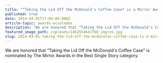 ```yaml
---
title: "“Taking the Lid Off the McDonald's Coffee Case* is a Mirror Awards nominee"
published: true
date: 2014-04-01T17:04:00.000Z
article-topic: awards-accolades
description: "We are honored that “Taking the Lid Off the McDonald's Coffee Case* is nominated by The Mirror Awards in the Best Single Story category."
featured_image_path: /uploads/1462554642760_imgres.jpg
slug: 2014-04-01-taking-the-lid-off-the-mcdonalds-coffee-case-is-a-mirror-awards-nominee
---
```


We are honored that “Taking the Lid Off the McDonald's Coffee Case" is nominated by The Mirror Awards in the Best Single Story category.

